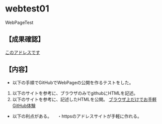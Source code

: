 # webtest01
WebPageTest

## 【成果確認】
[このアドレスです](https://sayo0821.github.io/webtest01/)

## 【内容】
* 以下の手順でGitHubでWebPageの公開を作るテストをした。
1. 以下のサイトを参考に、ブラウザのみでgithubにHTMLを記述。
2. 以下のサイトを参考に、記述したHTMLを公開。
[ブラウザ上だけでお手軽GitHub体験](https://www.i-ryo.com/entry/2018/11/28/221938)
* 以下の利点がある。
　・httpsのアドレスサイトが手軽に作れる。
